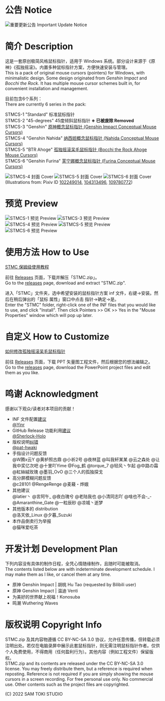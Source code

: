 # 公告 Notice

![重要更新公告 Important Update Notice](/Help/Important%20Update%20Notice.png)

# 简介 Description

这是一套原创极简风格鼠标指针，适用于 Windows 系统。部分设计来源于《原神》《孤独摇滚》。内置多种鼠标指针方案，方便快速安装与管理。<br>
This is a pack of original mouse cursors (pointers) for Windows, with minimalistic design. Some design originated from *Genshin Impact* and *Bocchi the Rock*. It has multiple mouse cursor schemes built in, for convenient installation and management.

目前包含6个系列：<br>
There are currently 6 series in the pack:

STMCS-1 "Standard" 标准鼠标指针<br>
STMCS-2 "45-degrees" 45度倾斜鼠标指针 **※ 已被废除 Removed**<br>
STMCS-3 "Genshin" [原神概念鼠标指针 (Genshin Impact Conceptual Mouse Cursors)](https://bilibili.com/video/BV1WW4y1x7ZY)<br>
STMCS-4 "Genshin Nahida" [纳西妲概念鼠标指针 (Nahida Conceptual Mouse Cursors)](https://bilibili.com/video/BV1Rt4y1K7Z8)<br>
STMCS-5 "BTR Ahoge" [孤独摇滚呆毛鼠标指针 (Bocchi the Rock Ahoge Mouse Cursors)](https://bilibili.com/video/BV1ke4y1F7ge)<br>
STMCS-6 "Genshin Furina" [芙宁娜概念鼠标指针 (Furina Conceptual Mouse Cursors)](https://bilibili.com/video/BV1im4y1H7Xg)

![STMCS-4 封面 Cover](/Preview/STMCS-4%20封面%20Cover.png)
![STMCS-5 封面 Cover](/Preview/STMCS-5%20封面%20Cover.png)
![STMCS-6 封面 Cover](/Preview/STMCS-6%20封面%20Cover.png)
(Illustrations from: Pixiv ID [102249014](https://www.pixiv.net/en/artworks/102249014), [104313496](https://www.pixiv.net/en/artworks/104313496), [109780772](https://www.pixiv.net/en/artworks/109780772))

# 预览 Preview

![STMCS-1 预览 Preview](/Preview/STMCS-1%20预览%20Preview.png)
![STMCS-3 预览 Preview](/Preview/STMCS-3%20预览%20Preview.png)
![STMCS-4 预览 Preview](/Preview/STMCS-4%20预览%20Preview.png)
![STMCS-5 预览 Preview](/Preview/STMCS-5%20预览%20Preview.png)
![STMCS-6 预览 Preview](/Preview/STMCS-6%20预览%20Preview.png)

# 使用方法 How to Use

[STMC 保姆级使用教程](/Help/STMC%20保姆级使用教程.pdf)

前往 [Releases](https://github.com/SamToki/Sam-Toki-Mouse-Cursors/releases/latest) 页面，下载并解压「STMC.zip」。<br>
Go to the [releases](https://github.com/SamToki/Sam-Toki-Mouse-Cursors/releases/latest) page, download and extract "STMC.zip".

进入「STMC」文件夹，选中希望安装的鼠标指针方案 inf 文件，右键→安装。然后在稍后弹出的「鼠标 属性」窗口中点击 指针→确定→是。<br>
Enter the "STMC" folder, right-click one of the INF files that you would like to use, and click "Install". Then click Pointers >> OK >> Yes in the "Mouse Properties" window which will pop up later.

# 自定义 How to Customize

[如何修改孤独摇滚呆毛鼠标指针](https://bilibili.com/video/BV1BD4y137dh)

前往 [Releases](https://github.com/SamToki/Sam-Toki-Mouse-Cursors/releases/latest) 页面，下载 PPT 矢量图工程文件，然后根据您的想法编辑之。<br>
Go to the [releases](https://github.com/SamToki/Sam-Toki-Mouse-Cursors/releases/latest) page, download the PowerPoint project files and edit them as you like.

# 鸣谢 Acknowledgment

感谢以下观众/读者对本项目的贡献！

- INF 文件配置[建议](https://github.com/SamToki/Sam-Toki-Mouse-Cursors/issues/1)<br>[@Yinr](https://github.com/Yinr)
- GitHub Release 功能利用[建议](https://github.com/SamToki/Sam-Toki-Mouse-Cursors/issues/3)<br>[@Sherlock-Holo](https://github.com/Sherlock-Holo)
- 版权说明[纠错](https://github.com/SamToki/Sam-Toki-Mouse-Cursors/issues/4)<br>[@pat-hwaki](https://github.com/pat-hwaki)
- 手指设计问题反馈<br>@W腾x云Y @黄栌照古鼎 @小祈2号 @夜林蓝 @叫我轩某某 @云之森处 @让我中奖亿次吧 @十里吖Yime @Fog_鹤 @torque_7 @轻风丶乍起 @中路の霜 @紅絲絨玫瑰 @墨羽_OvO @三个人的孤独探戈
- 高分屏模糊问题反馈<br>@c28101 @RengeRenge @麦薐・烨娥
- 其他建议<br>@latier丶 @言阿午_ @夜白瑰兮 @老陆我也 @小清同志吖 @啥也不会-_- @Amaranthine_Gate @一粒辰砂 @凉城丶逝梦
- 其他版本的 distribution<br>@洛天依_Linux @夕暮_Suzuki
- 本作品倒卖行为举报<br>@猫咪爱吃茶

# 开发计划 Development Plan

下列内容没有具体的制作日程，全凭心情随缘制作，且随时可能被取消。<br>
The contents listed below are with indeterminate development schedule. I may make them as I like, or cancel them at any time.

- 原神 Genshin Impact | 胡桃 Hu Tao (requested by Bilibili user)
- 原神 Genshin Impact | 温迪 Venti
- 为美好的世界献上祝福！Konosuba
- 鸣潮 Wuthering Waves

# 版权说明 Copyright Info

STMC.zip 及其内容物遵循 CC BY-NC-SA 3.0 协议，允许任意传播，但转载必须注明出处。若仅在电脑录屏中展示此套鼠标指针，则无需注明鼠标指针作者。仅供个人免费使用，不得商用（任何盈利行为）。其他内容（例如工程文件）保留版权。<br>
STMC.zip and its contents are released under the CC BY-NC-SA 3.0 license. You may freely distribute them, but a reference is required when reposting. Reference is not required if you are simply showing the mouse cursors in a screen recording. For free personal use only. No commercial use. Other contents such as the project files are copyrighted.

(C) 2022 SAM TOKI STUDIO
